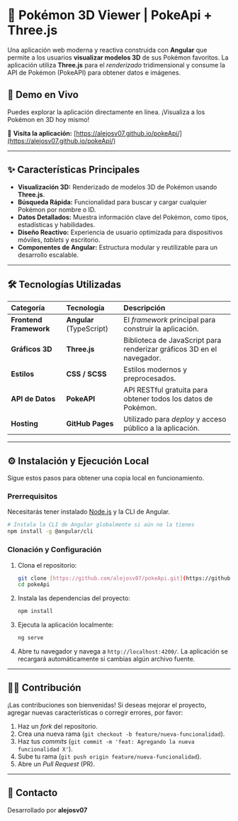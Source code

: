# 🔴 Pokémon 3D Viewer | PokeApi + Three.js

Una aplicación web moderna y reactiva construida con **Angular** que permite a los usuarios **visualizar modelos 3D** de sus Pokémon favoritos. La aplicación utiliza **Three.js** para el *renderizado* tridimensional y consume la API de Pokémon (PokeAPI) para obtener datos e imágenes.

## 🚀 Demo en Vivo

Puedes explorar la aplicación directamente en línea. ¡Visualiza a los Pokémon en 3D hoy mismo!

🔗 **Visita la aplicación:** [https://alejosv07.github.io/pokeApi/](https://alejosv07.github.io/pokeApi/)

---

## ✨ Características Principales

* **Visualización 3D:** Renderizado de modelos 3D de Pokémon usando **Three.js**.
* **Búsqueda Rápida:** Funcionalidad para buscar y cargar cualquier Pokémon por nombre o ID.
* **Datos Detallados:** Muestra información clave del Pokémon, como tipos, estadísticas y habilidades.
* **Diseño Reactivo:** Experiencia de usuario optimizada para dispositivos móviles, *tablets* y escritorio.
* **Componentes de Angular:** Estructura modular y reutilizable para un desarrollo escalable.

---

## 🛠️ Tecnologías Utilizadas

| Categoría | Tecnología | Descripción |
| :--- | :--- | :--- |
| **Frontend Framework** | **Angular** (TypeScript) | El *framework* principal para construir la aplicación. |
| **Gráficos 3D** | **Three.js** | Biblioteca de JavaScript para renderizar gráficos 3D en el navegador. |
| **Estilos** | **CSS / SCSS** | Estilos modernos y preprocesados. |
| **API de Datos** | **PokeAPI** | API RESTful gratuita para obtener todos los datos de Pokémon. |
| **Hosting** | **GitHub Pages** | Utilizado para *deploy* y acceso público a la aplicación. |

---

## ⚙️ Instalación y Ejecución Local

Sigue estos pasos para obtener una copia local en funcionamiento.

### Prerrequisitos

Necesitarás tener instalado [Node.js](https://nodejs.org/) y la CLI de Angular.

```bash
# Instala la CLI de Angular globalmente si aún no la tienes
npm install -g @angular/cli
````

### Clonación y Configuración

1.  Clona el repositorio:

    ```bash
    git clone [https://github.com/alejosv07/pokeApi.git](https://github.com/alejosv07/pokeApi.git)
    cd pokeApi
    ```

2.  Instala las dependencias del proyecto:

    ```bash
    npm install
    ```

3.  Ejecuta la aplicación localmente:

    ```bash
    ng serve
    ```

4.  Abre tu navegador y navega a `http://localhost:4200/`. La aplicación se recargará automáticamente si cambias algún archivo fuente.

-----

## 🧑‍💻 Contribución

¡Las contribuciones son bienvenidas\! Si deseas mejorar el proyecto, agregar nuevas características o corregir errores, por favor:

1.  Haz un *fork* del repositorio.
2.  Crea una nueva rama (`git checkout -b feature/nueva-funcionalidad`).
3.  Haz tus *commits* (`git commit -m 'feat: Agregando la nueva funcionalidad X'`).
4.  Sube tu rama (`git push origin feature/nueva-funcionalidad`).
5.  Abre un *Pull Request* (PR).

-----

## 📧 Contacto

Desarrollado por **alejosv07**

```
```
